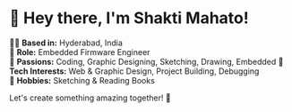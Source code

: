 # 👋 Hey there, I'm Shakti Mahato!

🧑‍💻 **Based in:** Hyderabad, India  
🔧 **Role:** Embedded Firmware Engineer  
🌟 **Passions:** Coding, Graphic Designing, Sketching, Drawing, Embedded
🌱 **Tech Interests:** Web & Graphic Design, Project Building, Debugging  
🎨 **Hobbies:** Sketching & Reading Books

Let's create something amazing together! 🚀

